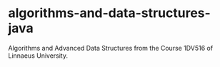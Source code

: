 # algorithms-and-data-structures-java
Algorithms and Advanced Data Structures from the Course 1DV516 of Linnaeus University.
